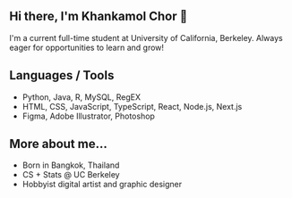 ## Hi there, I'm Khankamol Chor 👋
I'm a current full-time student at University of California, Berkeley. Always eager for opportunities to learn and grow!

## Languages / Tools
- Python, Java, R, MySQL, RegEX
- HTML, CSS, JavaScript, TypeScript, React, Node.js, Next.js
- Figma, Adobe Illustrator, Photoshop

## More about me...
- Born in Bangkok, Thailand
- CS + Stats @ UC Berkeley
- Hobbyist digital artist and graphic designer


<!---
Icons from https://github.com/tandpfun/skill-icons

### Languages and Tools:
<img align="left" alt="Python" width="26px" src="https://github.com/tandpfun/skill-icons/raw/main/icons/Python-Dark.svg" />
<img align="left" alt="Java" width="26px" src="https://raw.githubusercontent.com/tandpfun/skill-icons/59059d9d1a2c092696dc66e00931cc1181a4ce1f/icons/Java-Dark.svg" />
<img align="left" alt="R" width="26px" src="https://github.com/tandpfun/skill-icons/raw/main/icons/R-Dark.svg" />
<img align="left" alt="MySQL" width="26px" src="https://github.com/tandpfun/skill-icons/raw/main/icons/MySQL-Dark.svg" />
<img align="left" alt="RegEX" width="26px" src="https://raw.githubusercontent.com/tandpfun/skill-icons/59059d9d1a2c092696dc66e00931cc1181a4ce1f/icons/Regex-Dark.svg" />
<img align="left" alt="HTML5" width="26px" src="https://github.com/tandpfun/skill-icons/raw/main/icons/HTML.svg" />
<img align="left" alt="CSS3" width="26px" src="https://github.com/tandpfun/skill-icons/raw/main/icons/CSS.svg" />
<img align="left" alt="JavaScript" width="26px" src="https://raw.githubusercontent.com/tandpfun/skill-icons/main/icons/JavaScript.svg" />
<img align="left" alt="TypeScript" width="26px" src="https://raw.githubusercontent.com/tandpfun/skill-icons/main/icons/TypeScript.svg" />
<img align="left" alt="React" width="26px" src="https://github.com/tandpfun/skill-icons/raw/main/icons/React-Dark.svg" />
<img align="left" alt="Node.js" width="26px" src="https://github.com/tandpfun/skill-icons/raw/main/icons/NodeJS-Dark.svg" />
<img align="left" alt="Next.js" width="26px" src="https://github.com/tandpfun/skill-icons/raw/main/icons/NextJS-Dark.svg" />
<img align="left" alt="GitHub" width="26px" src="https://raw.githubusercontent.com/tandpfun/skill-icons/59059d9d1a2c092696dc66e00931cc1181a4ce1f/icons/Github-Dark.svg" />
-->
